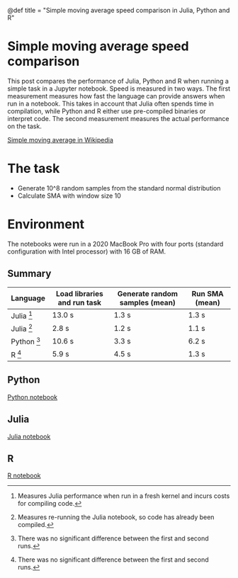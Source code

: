 @def title = "Simple moving average speed comparison in Julia, Python and R"

# Simple moving average speed comparison

This post compares the performance of Julia, Python and R when running a simple task
in a Jupyter notebook. Speed is measured in two ways. The first measurement measures
how fast the language can provide answers when run in a notebook. This takes in account
that Julia often spends time in compilation, while Python and R either use pre-compiled
binaries or interpret code. The second measurement measures the actual performance on the task.

[Simple moving average in Wikipedia](https://en.wikipedia.org/wiki/Moving_average)

# The task

* Generate 10^8 random samples from the standard normal distribution
* Calculate SMA with window size 10

# Environment

The notebooks were run in a 2020 MacBook Pro with four ports (standard configuration with Intel processor) with 16 GB of RAM.

## Summary

| Language | Load libraries and run task | Generate random samples (mean) | Run SMA (mean) |
| -------- | --------------------------- |---------------------- | ------- |
| Julia [^1]    | 13.0 s| 1.3 s | 1.3 s |
| Julia [^2]   | 2.8 s| 1.2 s | 1.1 s |
| Python [^3]  | 10.6 s| 3.3 s | 6.2 s |
| R [^3]       | 5.9 s | 4.5 s | 1.3 s |

[^1]: Measures Julia performance when run in a fresh kernel and incurs costs for compiling code.
[^2]: Measures re-running the Julia notebook, so code has already been compiled.
[^3]: There was no significant difference between the first and second runs.

## Python

[Python notebook](https://github.com/StatisticalMice/ProjectsPublic/blob/main/Benchmarks/python-moving-average.ipynb)

## Julia

[Julia notebook](https://github.com/StatisticalMice/ProjectsPublic/blob/main/Benchmarks/julia-moving-average.ipynb)

## R

[R notebook](https://github.com/StatisticalMice/ProjectsPublic/blob/main/Benchmarks/r-moving-average.ipynb)

